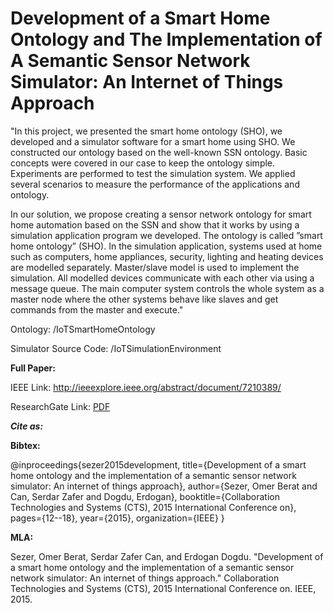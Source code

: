 # Development of a Smart Home Ontology and The Implementation of A Semantic Sensor Network Simulator: An Internet of Things Approach

"In this project, we presented the smart home ontology (SHO), we developed and a simulator software for a smart home using
SHO. We constructed our ontology based on the well-known SSN ontology. Basic concepts were covered in our case to keep
the ontology simple. Experiments are performed to test the simulation system. We applied several scenarios to measure
the performance of the applications and ontology.

In our solution, we propose creating a sensor network ontology for smart home automation based on the SSN and
show that it works by using a simulation application program we developed. The ontology is called ”smart home ontology”
(SHO). In the simulation application, systems used at home such as computers, home appliances, security, lighting and
heating devices are modelled separately. Master/slave model is used to implement the simulation. All modelled devices
communicate with each other via using a message queue. The main computer system controls the whole system as a master node where the other systems behave like slaves and
get commands from the master and execute."

Ontology: /IoTSmartHomeOntology

Simulator Source Code: /IoTSimulationEnvironment

**Full Paper:**

IEEE Link: http://ieeexplore.ieee.org/abstract/document/7210389/ 

ResearchGate Link: [PDF](https://www.researchgate.net/profile/Erdogan_Dogdu/publication/308850426_Development_of_a_smart_home_ontology_and_the_implementation_of_a_semantic_sensor_network_simulator_An_Internet_of_Things_approach/links/58014e0f08ae23fd1b620369.pdf)

_**Cite as:**_

**Bibtex:**

@inproceedings{sezer2015development,
  title={Development of a smart home ontology and the implementation of a semantic sensor network simulator: An internet of things approach},
  author={Sezer, Omer Berat and Can, Serdar Zafer and Dogdu, Erdogan},
  booktitle={Collaboration Technologies and Systems (CTS), 2015 International Conference on},
  pages={12--18},
  year={2015},
  organization={IEEE}
}

**MLA:**

Sezer, Omer Berat, Serdar Zafer Can, and Erdogan Dogdu. "Development of a smart home ontology and the implementation of a semantic sensor network simulator: An internet of things approach." Collaboration Technologies and Systems (CTS), 2015 International Conference on. IEEE, 2015.
